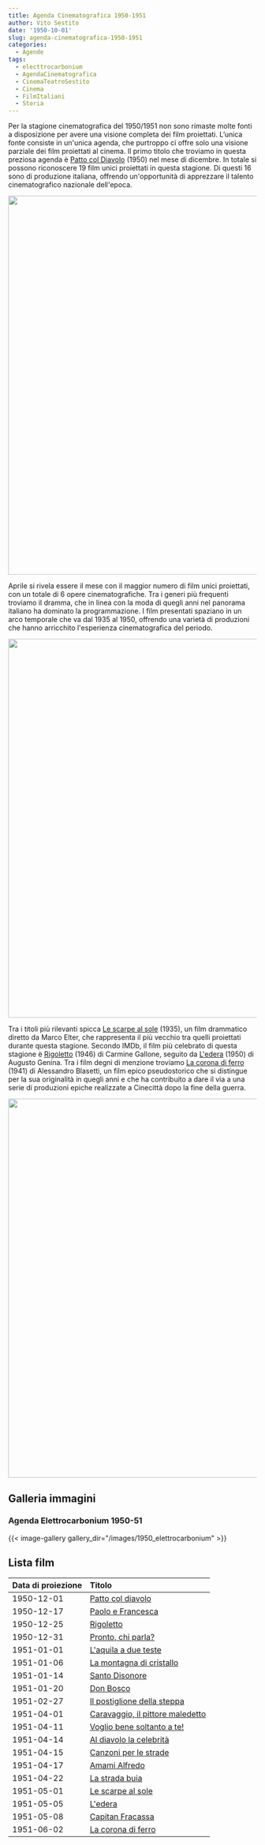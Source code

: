 ```yaml
---
title: Agenda Cinematografica 1950-1951
author: Vito Sestito
date: '1950-10-01'
slug: agenda-cinematografica-1950-1951
categories:
  - Agende
tags:
  - electtrocarbonium
  - AgendaCinematografica
  - CinemaTeatroSestito
  - Cinema
  - FilmItaliani
  - Storia
---
```



Per la stagione cinematografica del 1950/1951 non sono rimaste molte fonti a disposizione per avere una visione completa dei film proiettati. L’unica fonte consiste in un'unica agenda, che purtroppo ci offre solo una visione parziale dei film proiettati al cinema. Il primo titolo che troviamo in questa preziosa agenda è [Patto col Diavolo](https://www.imdb.com/title/tt0041739/) (1950) nel mese di dicembre. In totale si possono riconoscere 19 film unici proiettati in questa stagione. Di questi 16 sono di produzione italiana, offrendo un'opportunità di apprezzare il talento cinematografico nazionale dell'epoca.

<img src="{{< blogdown/postref >}}index_files/figure-html/unnamed-chunk-1-1.png" width="768" style="display: block; margin: auto;" />

Aprile si rivela essere il mese con il maggior numero di film unici proiettati, con un totale di 6 opere cinematografiche. Tra i generi più frequenti troviamo il dramma, che in linea con la moda di quegli anni nel panorama italiano ha dominato la programmazione. I film presentati spaziano in un arco temporale che va dal 1935 al 1950, offrendo una varietà di produzioni che hanno arricchito l'esperienza cinematografica del periodo.

<img src="{{< blogdown/postref >}}index_files/figure-html/unnamed-chunk-2-1.png" width="768" style="display: block; margin: auto;" />

Tra i titoli più rilevanti spicca [Le scarpe al sole](https://www.imdb.com/title/tt0028221/) (1935), un film drammatico diretto da Marco Elter, che rappresenta il più vecchio tra quelli proiettati durante questa stagione. Secondo IMDb, il film più celebrato di questa stagione è [Rigoletto](https://www.imdb.com/title/tt0038882/) (1946) di Carmine Gallone, seguito da [L'edera](https://www.imdb.com/title/tt0042427/) (1950) di Augusto Genina. Tra i film degni di menzione troviamo [La corona di ferro](https://www.imdb.com/title/tt0033489/) (1941) di Alessandro Blasetti, un film epico pseudostorico che si distingue per la sua originalità in quegli anni e che ha contribuito a dare il via a una serie di produzioni epiche realizzate a Cinecittà dopo la fine della guerra.

<img src="{{< blogdown/postref >}}index_files/figure-html/unnamed-chunk-3-1.png" width="768" style="display: block; margin: auto;" />

## Galleria immagini

### Agenda Elettrocarbonium 1950-51
{{< image-gallery gallery_dir="/images/1950_elettrocarbonium" >}}

## Lista film

|Data di proiezione |Titolo                           |
|:------------------|:--------------------------------|
|1950-12-01         |[Patto col diavolo](https://www.imdb.com/title/tt0041739/)|
|1950-12-17         |[Paolo e Francesca](https://www.imdb.com/title/tt0046160/)|
|1950-12-25         |[Rigoletto](https://www.imdb.com/title/tt0038882/)|
|1950-12-31         |[Pronto, chi parla?](https://www.imdb.com/title/tt0038002/)|
|1951-01-01         |[L'aquila a due teste](https://www.imdb.com/title/tt0039135/)|
|1951-01-06         |[La montagna di cristallo](https://www.imdb.com/title/tt0040605/)|
|1951-01-14         |[Santo Disonore](https://www.imdb.com/title/tt0041843/)|
|1951-01-20         |[Don Bosco](https://www.imdb.com/title/tt0026286/)|
|1951-02-27         |[Il postiglione della steppa](https://www.imdb.com/title/tt0032935/)|
|1951-04-01         |[Caravaggio, il pittore maledetto](https://www.imdb.com/title/tt0032307/)|
|1951-04-11         |[Voglio bene soltanto a te!](https://www.imdb.com/title/tt0039086/)|
|1951-04-14         |[Al diavolo la celebrità](https://www.imdb.com/title/tt0041102/)|
|1951-04-15         |[Canzoni per le strade](https://www.imdb.com/title/tt0041226/)|
|1951-04-17         |[Amami Alfredo](https://www.imdb.com/title/tt0032200/)|
|1951-04-22         |[La strada buia](https://www.imdb.com/title/tt0041925/)|
|1951-05-01         |[Le scarpe al sole](https://www.imdb.com/title/tt0028221/)|
|1951-05-05         |[L'edera](https://www.imdb.com/title/tt0042427/)|
|1951-05-08         |[Capitan Fracassa](https://www.imdb.com/title/tt0032302/)|
|1951-06-02         |[La corona di ferro](https://www.imdb.com/title/tt0033489/)|
